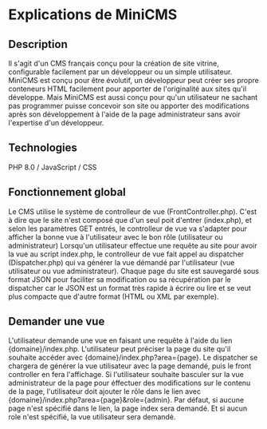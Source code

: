 # Explications de MiniCMS

## Description
Il s'agit d'un CMS français conçu pour la création de site vitrine, configurable
facilement par un développeur ou un simple utilisateur.
MiniCMS est conçu pour être évolutif, un développeur
peut créer ses propre conteneurs HTML facilement pour apporter 
de l'originalité aux sites qu'il développe.
Mais MiniCMS est aussi conçu pour qu'un utilisateur ne sachant 
pas programmer puisse concevoir son site ou apporter
des modifications après son développement à l'aide de la page
administrateur sans avoir l'expertise d'un développeur.

## Technologies
PHP 8.0 / JavaScript / CSS

## Fonctionnement global
Le CMS utilise le système de controlleur de vue (FrontController.php).
C'est à dire que le site n'est composé que d'un seul
poit d'entrer (index.php), et selon les paramètres GET
entrés, le controlleur de vue va s'adapter pour afficher
la bonne vue à l'utilisateur avec le bon rôle (utilisateur ou administrateur)
Lorsqu'un utilisateur effectue une requête au site pour avoir la vue 
au script index.php, le controlleur de vue fait appel au dispatcher (Dispatcher.php)
qui va générer la vue démandé par l'utilisateur (vue utilisateur ou vue administrateur).
Chaque page du site est sauvegardé sous format JSON pour faciliter sa
modification ou sa récupération par le dispatcher car le JSON est un format
très rapide à écrire ou lire et se veut plus compacte que d'autre
format (HTML ou XML par exemple).

## Demander une vue
L'utilisateur demande une vue en faisant une requête à l'aide du lien
{domaine}/index.php.
L'utilisateur peut préciser la page du site qu'il souhaite accéder
avec {domaine}/index.php?area={page}. Le dispatcher se chargera
de générer la vue utilisateur avec la page demandé, puis
le front controller en fera l'affichage.
Si l'utilisateur souhaite basculer sur la vue administrateur de la page
pour éffectuer des modifications sur le contenu de la page,
l'utilisateur doit ajouter le rôle dans le lien avec
{domaine}/index.php?area={page}&role={admin}.
Par défaut, si aucune page n'est spécifié dans le lien, la page
index sera demandé. Et si aucun role n'est spécifié, la vue
utilisateur sera demandé.
